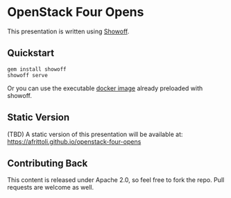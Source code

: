 OpenStack Four Opens
====================

This presentation is written using [Showoff](https://github.com/puppetlabs/showoff).

Quickstart
----------

```shell
gem install showoff
showoff serve
```

Or you can use the executable [docker image](https://github.com/nibalizer/docker-showoff) already preloaded with showoff.


Static Version
--------------

(TBD) A static version of this presentation will be available at: https://afrittoli.github.io/openstack-four-opens


Contributing Back
-----------------

This content is released under Apache 2.0, so feel free to fork the repo.
Pull requests are welcome as well.
